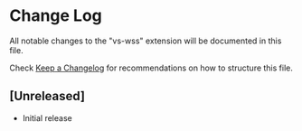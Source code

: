 # Change Log

All notable changes to the "vs-wss" extension will be documented in this file.

Check [Keep a Changelog](http://keepachangelog.com/) for recommendations on how to structure this file.

## [Unreleased]

- Initial release
